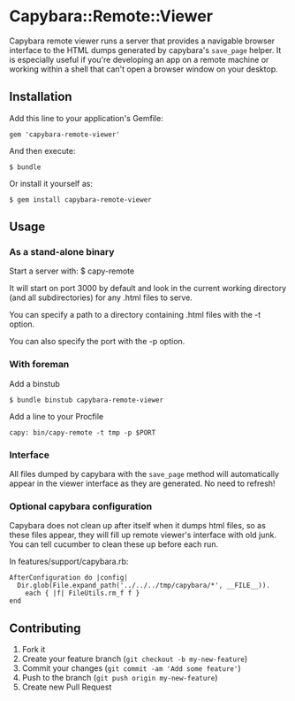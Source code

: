 # Capybara::Remote::Viewer

Capybara remote viewer runs a server that provides a navigable browser interface
to the HTML dumps generated by capybara's `save_page` helper. It is especially
useful if you're developing an app on a remote machine or working within a shell
that can't open a browser window on your desktop.

## Installation

Add this line to your application's Gemfile:

    gem 'capybara-remote-viewer'

And then execute:

    $ bundle

Or install it yourself as:

    $ gem install capybara-remote-viewer

## Usage

### As a stand-alone binary

Start a server with:
    $ capy-remote

It will start on port 3000 by default and look in the current working directory
(and all subdirectories) for any .html files to serve.

You can specify a path to a directory containing .html files with the -t option.

You can also specify the port with the -p option.

### With foreman

Add a binstub

    $ bundle binstub capybara-remote-viewer

Add a line to your Procfile

    capy: bin/capy-remote -t tmp -p $PORT

### Interface

All files dumped by capybara with the `save_page` method will automatically
appear in the viewer interface as they are generated. No need to refresh!

### Optional capybara configuration

Capybara does not clean up after itself when it dumps html files, so as these
files appear, they will fill up remote viewer's interface with old junk. You can
tell cucumber to clean these up before each run.

In features/support/capybara.rb:

    AfterConfiguration do |config|
      Dir.glob(File.expand_path('../../../tmp/capybara/*', __FILE__)).
        each { |f| FileUtils.rm_f f }
    end

## Contributing

1. Fork it
2. Create your feature branch (`git checkout -b my-new-feature`)
3. Commit your changes (`git commit -am 'Add some feature'`)
4. Push to the branch (`git push origin my-new-feature`)
5. Create new Pull Request
